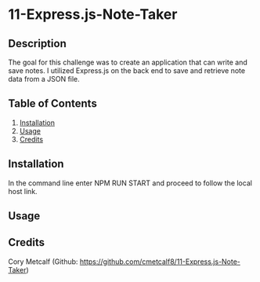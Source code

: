 # 11-Express.js-Note-Taker

## Description

The goal for this challenge was to create an application that can write and save notes. I utilized Express.js on the back end to save and retrieve note data from a JSON file. 

## Table of Contents

1. [Installation](#installation)
2. [Usage](#usage)
3. [Credits](#credits)

## Installation

In the command line enter NPM RUN START and proceed to follow the local host link. 

## Usage



## Credits

Cory Metcalf (Github: https://github.com/cmetcalf8/11-Express.js-Note-Taker)
